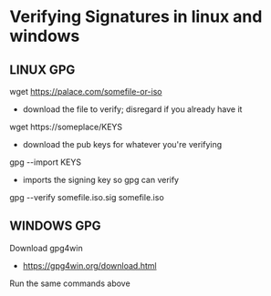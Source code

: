 # Verifying Signatures in linux and windows
## LINUX GPG
wget https://palace.com/somefile-or-iso
- download the file to verify; disregard if you already have it

wget https://someplace/KEYS
- download the pub keys for whatever you're verifying

gpg --import KEYS
- imports the signing key so gpg can verify 

gpg --verify somefile.iso.sig somefile.iso

## WINDOWS GPG
Download gpg4win
- https://gpg4win.org/download.html

Run the same commands above
